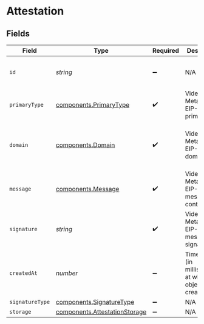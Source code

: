 # Attestation


## Fields

| Field                                                                          | Type                                                                           | Required                                                                       | Description                                                                    | Example                                                                        |
| ------------------------------------------------------------------------------ | ------------------------------------------------------------------------------ | ------------------------------------------------------------------------------ | ------------------------------------------------------------------------------ | ------------------------------------------------------------------------------ |
| `id`                                                                           | *string*                                                                       | :heavy_minus_sign:                                                             | N/A                                                                            | 5b9e63bb-6fd0-4bea-aff2-cc5d4eb9cad0                                           |
| `primaryType`                                                                  | [components.PrimaryType](../../models/components/primarytype.md)               | :heavy_check_mark:                                                             | Video Metadata EIP-712 primaryType                                             |                                                                                |
| `domain`                                                                       | [components.Domain](../../models/components/domain.md)                         | :heavy_check_mark:                                                             | Video Metadata EIP-712 domain                                                  | {<br/>"name": "Verifiable Video",<br/>"version": "1"<br/>}                     |
| `message`                                                                      | [components.Message](../../models/components/message.md)                       | :heavy_check_mark:                                                             | Video Metadata EIP-712 message content                                         |                                                                                |
| `signature`                                                                    | *string*                                                                       | :heavy_check_mark:                                                             | Video Metadata EIP-712 message signature                                       | 0                                                                              |
| `createdAt`                                                                    | *number*                                                                       | :heavy_minus_sign:                                                             | Timestamp (in milliseconds) at which the object was created                    | 1587667174725                                                                  |
| `signatureType`                                                                | [components.SignatureType](../../models/components/signaturetype.md)           | :heavy_minus_sign:                                                             | N/A                                                                            |                                                                                |
| `storage`                                                                      | [components.AttestationStorage](../../models/components/attestationstorage.md) | :heavy_minus_sign:                                                             | N/A                                                                            |                                                                                |